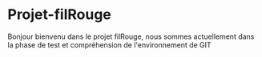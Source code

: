 # Projet-filRouge

Bonjour bienvenu dans le projet filRouge, nous sommes actuellement dans la phase de test et compréhension de l'environnement de GIT

